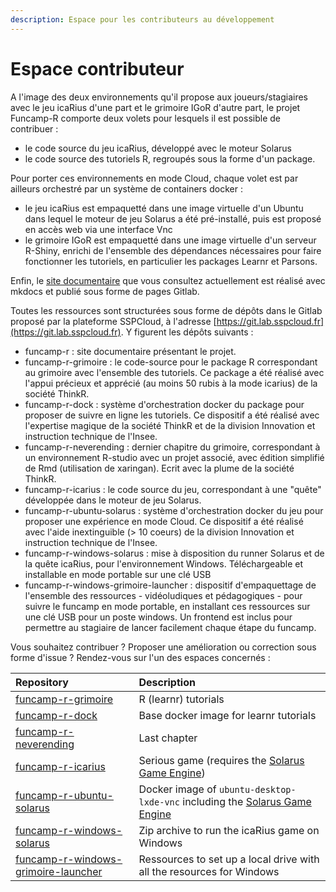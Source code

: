 ```yaml
---
description: Espace pour les contributeurs au développement
---
```


# Espace contributeur

A l'image des deux environnements qu'il propose aux joueurs/stagiaires avec le jeu icaRius d'une part et le grimoire IGoR d'autre part, le projet Funcamp-R comporte deux volets pour lesquels il est possible de contribuer :

* le code source du jeu icaRius, développé avec le moteur Solarus
* le code source des tutoriels R, regroupés sous la forme d'un package.

Pour porter ces environnements en mode Cloud, chaque volet est par ailleurs orchestré par un système de containers docker :

* le jeu icaRius est empaquetté dans une image virtuelle d'un Ubuntu dans lequel le moteur de jeu Solarus a été pré-installé, puis est proposé en accès web via une interface Vnc
* le grimoire IGoR est empaquetté dans une image virtuelle d'un serveur R-Shiny, enrichi de l'ensemble des dépendances nécessaires pour faire fonctionner les tutoriels, en particulier les packages Learnr et Parsons.

Enfin, le [site documentaire](http://funcamp-r.pages.lab.sspcloud.fr/funcamp-r) que vous consultez actuellement est réalisé avec mkdocs et publié sous forme de pages Gitlab.

Toutes les ressources sont structurées sous forme de dépôts dans le Gitlab proposé par la plateforme SSPCloud, à l'adresse [https://git.lab.sspcloud.fr](https://git.lab.sspcloud.fr). Y figurent les dépôts suivants :

* funcamp-r : site documentaire présentant le projet. 
* funcamp-r-grimoire : le code-source pour le package R correspondant au grimoire avec l'ensemble des tutoriels. Ce package a été réalisé avec l'appui précieux et apprécié \(au moins 50 rubis à la mode icarius\) de la société ThinkR.
* funcamp-r-dock : système d'orchestration docker du package pour proposer de suivre en ligne les tutoriels. Ce dispositif a été réalisé avec l'expertise magique de la société ThinkR et de la division Innovation et instruction technique de l'Insee.
* funcamp-r-neverending : dernier chapitre du grimoire, correspondant à un environnement R-studio avec un projet associé, avec édition simplifié de Rmd \(utilisation de xaringan\). Ecrit avec la plume de la société ThinkR.
* funcamp-r-icarius : le code source du jeu, correspondant à une "quête" développée dans le moteur de jeu Solarus. 
* funcamp-r-ubuntu-solarus : système d'orchestration docker du jeu pour proposer une expérience en mode Cloud. Ce dispositif a été réalisé avec l'aide inextinguible \(&gt; 10 coeurs\) de la division Innovation et instruction technique de l'Insee.
* funcamp-r-windows-solarus : mise à disposition du runner Solarus et de la quête icaRius, pour l'environnement Windows. Téléchargeable et installable en mode portable sur une clé USB
* funcamp-r-windows-grimoire-launcher : dispositif d'empaquettage de l'ensemble des ressources - vidéoludiques et pédagogiques - pour suivre le funcamp en mode portable,  en installant ces ressources sur une clé USB pour un poste windows. Un frontend est inclus pour permettre au stagiaire de lancer facilement chaque étape du funcamp.

Vous souhaitez contribuer ? Proposer une amélioration ou correction sous forme d'issue ? Rendez-vous sur l'un des espaces concernés : 



| Repository | Description |
| :--- | :--- |
| [funcamp-r-grimoire](https://github.com/InseeFrLab/funcamp-r-grimoire) | R \(learnr\) tutorials |
| [funcamp-r-dock](https://github.com/InseeFrLab/funcamp-r-dock) | Base docker image for learnr tutorials |
| [funcamp-r-neverending](https://github.com/InseeFrLab/funcamp-r-neverending) | Last chapter |
| [funcamp-r-icarius](https://github.com/InseeFrLab/funcamp-r-icarius) | Serious game \(requires the [Solarus Game Engine](https://www.solarus-games.org/)\) |
| [funcamp-r-ubuntu-solarus](https://github.com/InseeFrLab/funcamp-r-ubuntu-solarus) | Docker image of `ubuntu-desktop-lxde-vnc` including the [Solarus Game Engine](https://www.solarus-games.org/) |
| [funcamp-r-windows-solarus](https://github.com/InseeFrLab/funcamp-r-windows-solarus) | Zip archive to run the icaRius game on Windows |
| [funcamp-r-windows-grimoire-launcher](https://github.com/InseeFrLab/funcamp-r-windows-grimoire-launcher) | Ressources to set up a local drive with all the resources for Windows |

